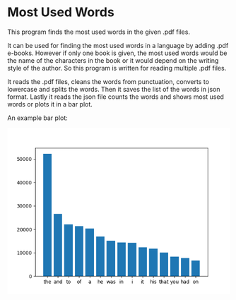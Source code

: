 # Most Used Words

This program finds the most used words in the given .pdf files.

It can be used for finding the most used words in a language by adding .pdf e-books. However if only one book is given, the most used words would be the name of the characters in the book or it would depend on the writing style of the author. So this program is written for reading multiple .pdf files.

It reads the .pdf files, cleans the words from punctuation, converts to lowercase and splits the words. Then it saves the list of the words in json format. Lastly it reads the json file counts the words and shows most used words or plots it in a bar plot.

An example bar plot:  

![most-used-10-words](/images/plot_en.png)

